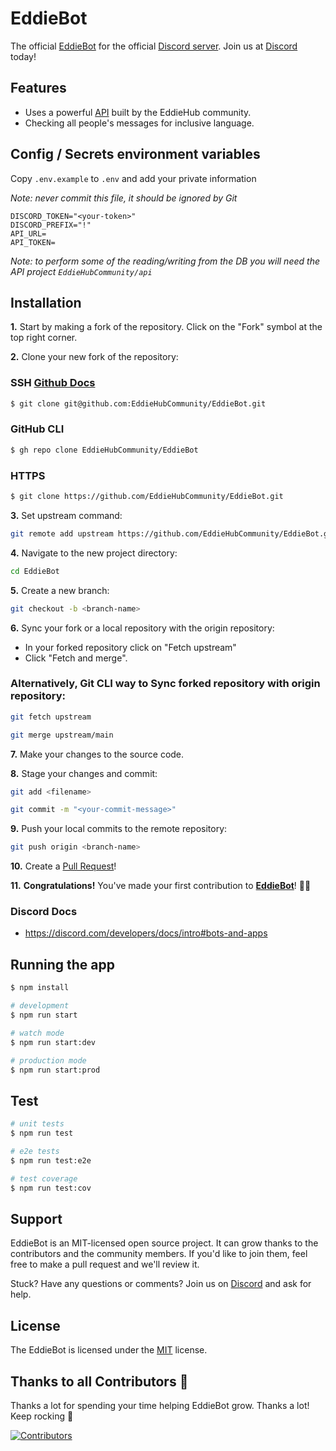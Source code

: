# EddieBot

The official [EddieBot](https://github.com/EddieHubCommunity/EddieBot.git) for the official [Discord server](http://discord.eddiehub.org). Join us at [Discord](http://discord.eddiehub.org) today!

## Features

- Uses a powerful [API](https://github.com/EddieHubCommunity/api.git) built by the EddieHub community.
- Checking all people's messages for inclusive language.

## Config / Secrets environment variables

Copy `.env.example` to `.env` and add your private information

*Note: never commit this file, it should be ignored by Git*

```
DISCORD_TOKEN="<your-token>"
DISCORD_PREFIX="!"
API_URL=
API_TOKEN=
```

*Note: to perform some of the reading/writing from the DB you will need the API project `EddieHubCommunity/api`*

## Installation

**1.** Start by making a fork of the repository. Click on the "Fork" symbol at the top right corner.

**2.** Clone your new fork of the repository:

### SSH  [Github Docs](https://docs.github.com/en/authentication/connecting-to-github-with-ssh)

```bash
$ git clone git@github.com:EddieHubCommunity/EddieBot.git
```

### GitHub CLI

```bash
$ gh repo clone EddieHubCommunity/EddieBot
```

### HTTPS

```bash
$ git clone https://github.com/EddieHubCommunity/EddieBot.git
```

**3.** Set upstream command:
```bash
git remote add upstream https://github.com/EddieHubCommunity/EddieBot.git
```

**4.** Navigate to the new project directory:

```bash
cd EddieBot
```

**5.** Create a new branch:
```bash
git checkout -b <branch-name>
```

**6.** Sync your fork or a local repository with the origin repository:
- In your forked repository click on "Fetch upstream"
- Click "Fetch and merge".

### Alternatively, Git CLI way to Sync forked repository with origin repository:
```bash
git fetch upstream
```
```bash
git merge upstream/main
```

**7.** Make your changes to the source code.

**8.** Stage your changes and commit:

```bash
git add <filename>
```

```bash
git commit -m "<your-commit-message>"
```

**9.** Push your local commits to the remote repository:

```bash
git push origin <branch-name>
```

**10.** Create a [Pull Request](https://help.github.com/en/github/collaborating-with-issues-and-pull-requests/creating-a-pull-request)!

**11.** **Congratulations!** You've made your first contribution to [**EddieBot**](https://github.com/EddieHubCommunity/EddieBot/graphs/contributors)! 🙌🏼


### Discord Docs

- https://discord.com/developers/docs/intro#bots-and-apps

## Running the app

```bash
$ npm install

# development
$ npm run start

# watch mode
$ npm run start:dev

# production mode
$ npm run start:prod
```

## Test

```bash
# unit tests
$ npm run test

# e2e tests
$ npm run test:e2e

# test coverage
$ npm run test:cov
```

## Support

EddieBot is an MIT-licensed open source project. It can grow thanks to the contributors and the community members. If you'd like to join them, feel free to make a pull request and we'll review it.

Stuck? Have any questions or comments? Join us on [Discord](http://discord.eddiehub.org/) and ask for help.

## License

The EddieBot is licensed under the [MIT](https://github.com/EddieHubCommunity/EddieBot/blob/main/LICENSE) license.

## Thanks to all Contributors 💪 

Thanks a lot for spending your time helping EddieBot grow. Thanks a lot! Keep rocking 🍻

[![Contributors](https://contrib.rocks/image?repo=EddieHubCommunity/EddieBot)](https://github.com/EddieHubCommunity/EddieBot/graphs/contributors)
